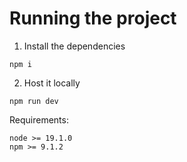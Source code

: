 # Running the project

1. Install the dependencies

```
npm i
```

2. Host it locally

```
npm run dev
```

Requirements:

```
node >= 19.1.0
npm >= 9.1.2
```
